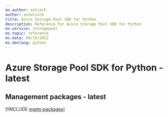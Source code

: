 ```yaml
---
ms.author: antisch
author: annatisch
title: Azure Storage Pool SDK for Python
description: Reference for Azure Storage Pool SDK for Python
ms.service: storagepool
ms.topic: reference
ms.data: 09/19/2022
ms.devlang: python
---
```

# Azure Storage Pool SDK for Python - latest

## Management packages - latest
[!INCLUDE [mgmt-packages](storage-pool-mgmt-index.md)]